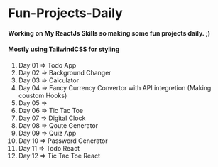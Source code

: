 ﻿# Fun-Projects-Daily

<h4>Working on My ReactJs Skills so making some fun projects daily. ;)</h4>
<h4>Mostly using TailwindCSS for styling</h4>

<ol>
    <li>Day 01 => Todo App</li>
    <li>Day 02 => Background Changer</li>
    <li>Day 03 => Calculator</li>
    <li>Day 04 => Fancy Currency Convertor with API integretion (Making coustom Hooks)</li>
    <li>Day 05 =></li>
    <li>Day 06 => Tic Tac Toe</li>
    <li>Day 07 => Digital Clock</li>
    <li>Day 08 => Qoute Generator</li>
    <li>Day 09 => Quiz App</li>
    <li>Day 10 => Password Generator</li>
    <li>Day 11 => Todo React</li>
    <li>Day 12 => Tic Tac Toe React</li>
</ol>
